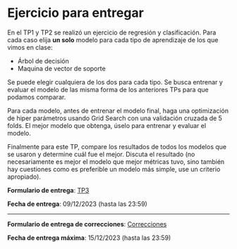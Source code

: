 # Ejercicio para entregar

En el TP1 y TP2 se realizó un ejercicio de regresión y clasificación. Para cada caso elija **un solo** modelo para cada tipo de aprendizaje de los que vimos en clase:
- Árbol de decisión
- Maquina de vector de soporte

Se puede elegir cualquiera de los dos para cada tipo. Se busca entrenar y evaluar el modelo de las misma forma de los anteriores TPs para que podamos comparar.

Para cada modelo, antes de entrenar el modelo final, haga una optimización de hiper parámetros usando Grid Search con una validación cruzada de 5 folds. El mejor modelo que obtenga, úselo para entrenar y evaluar el modelo.

Finalmente para este TP, compare los resultados de todos los modelos que se usaron y determine cuál fue el mejor. Discuta el resultado (no necesariamente es mejor el modelo que mejor métricas tuvo, sino también hay cuestiones como es preferible un modelo más simple, use un criterio apropiado).

**Formulario de entrega**: [TP3](https://forms.gle/4XNV5KMfz6QeCSLR6)

**Fecha de entrega**: 09/12/2023 (hasta las 23:59)

----
**Formulario de entrega de correcciones**: [Correcciones](https://forms.gle/3bXegAQawU5EeSFx8)

**Fecha de entrega máxima**: 15/12/2023 (hasta las 23:59)